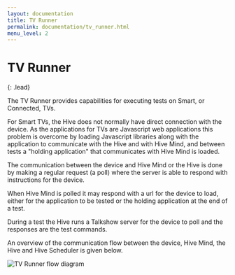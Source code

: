 ```yaml
---
layout: documentation
title: TV Runner
permalink: documentation/tv_runner.html
menu_level: 2
---
```


# TV Runner

{: .lead}

The TV Runner provides capabilities for executing tests on Smart, or Connected,
TVs.

For Smart TVs, the Hive does not normally have direct connection with the
device. As the applications for TVs are Javascript web applications this
problem is overcome by loading Javascript libraries along with the application
to communicate with the Hive and with Hive Mind, and between tests a "holding
application" that communicates with Hive Mind is loaded.

The communication between the device and Hive Mind or the Hive is done by
making a regular request (a poll) where the server is able to respond with
instructions for the device.

When Hive Mind is polled it may respond with a
url for the device to load, either for the application to be tested or the
holding application at the end of a test.

During a test the Hive runs a Talkshow server for the device to poll and the
responses are the test commands.

An overview of the communication flow between the device, Hive Mind, the Hive
and Hive Scheduler is given below.

![TV Runner flow diagram](/hive-ci/images/tv-runner-flow.png)

